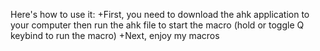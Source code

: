 Here's how to use it:
+First, you need to download the ahk application to your computer then run the ahk file to start the macro (hold or toggle Q keybind to run the macro)
+Next, enjoy my macros
